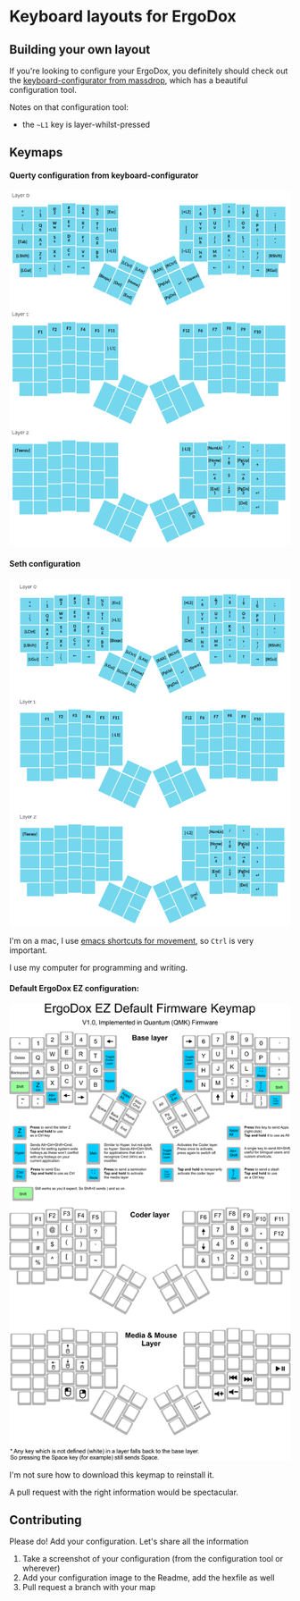 # Keyboard layouts for ErgoDox

## Building your own layout

If you're looking to configure your ErgoDox, you definitely should check out the [keyboard-configurator from massdrop](https://keyboard-configurator.massdrop.com/ext/ergodox), which has a beautiful configuration tool.

Notes on that configuration tool: 

- the `~L1` key is layer-whilst-pressed



## Keymaps

#### Querty configuration from keyboard-configurator

![Qwerty keymap](qwerty/qwerty.png)


#### Seth configuration

![@sethherr's keymap](seth/sethmap.png)

I'm on a mac, I use [emacs shortcuts for movement](https://www.hcs.harvard.edu/~jrus/site/system-bindings.html), so `Ctrl` is very important.

I use my computer for programming and writing.

#### Default ErgoDox EZ configuration:

![Default Firmware keymap ErgoDox](default_ergodox_ez/ergodox_ez_keymap.png)

I'm not sure how to download this keymap to reinstall it.

A pull request with the right information would be spectacular.

## Contributing

Please do! Add your configuration. Let's share all the information

1. Take a screenshot of your configuration (from the configuration tool or wherever)
2. Add your configuration image to the Readme, add the hexfile as well
3. Pull request a branch with your map
